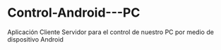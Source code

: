 # Control-Android---PC
Aplicación Cliente Servidor para el control de nuestro PC por medio de dispositivo Android
